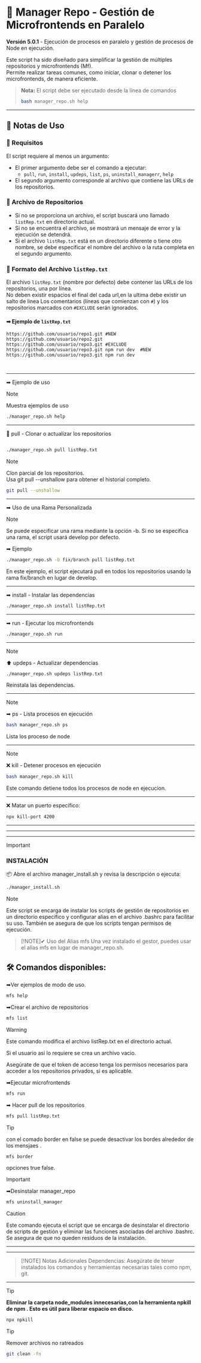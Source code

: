 # 🚀 Manager Repo - Gestión de Microfrontends en Paralelo

**Versión 5.0.1** - Ejecución de procesos en paralelo y gestión de procesos de Node en ejecución.

Este script ha sido diseñado para simplificar la gestión de múltiples repositorios y microfrontends (Mf).\
Permite realizar tareas comunes, como iniciar, clonar o detener los microfrontends, de manera eficiente.

> **Nota:** El script debe ser ejecutado desde la línea de comandos
>
> ```bash
> bash manager_repo.sh help 
> ```

---

## 📌 Notas de Uso

### 📌 Requisitos

El script requiere al menos un argumento:

- El primer argumento debe ser el comando a ejecutar:
  - `pull`, `run`, `install`, `updeps`, `list`, `ps`, `uninstall_managerr`, `help`
- El segundo argumento corresponde al archivo que contiene las URLs de los repositorios.

### 📌 Archivo de Repositorios

- Si no se proporciona un archivo, el script buscará uno llamado `listRep.txt` en directorio actual.
- Si no se encuentra el archivo, se mostrará un mensaje de error y la ejecución se detendrá.
- Si el archivo `listRep.txt` está en un directorio diferente o tiene otro nombre, se debe especificar el nombre del archivo o la ruta completa en el segundo argumento.

### 📝 Formato del Archivo `listRep.txt`

El archivo `listRep.txt` (nombre por defecto) debe contener las URLs de los repositorios, una por línea.\
No deben existir espacios el final del cada url,en la ultima debe existir un salto de linea
Los comentarios (líneas que comienzan con `#`) y los repositorios marcados con `#EXCLUDE` serán ignorados.

#### ➡ Ejemplo de `listRep.txt`

```text
https://github.com/usuario/repo1.git #NEW
https://github.com/usuario/repo2.git
https://github.com/usuario/repo3.git #EXCLUDE
https://github.com/usuario/repo3.git npm run dev  #NEW
https://github.com/usuario/repo3.git npm run dev 



```
---
➡ Ejemplo de uso


> [!NOTE] 
> 
> Muestra ejemplos de uso 
>```bash
>./manager_repo.sh help
>```
---


🔄 pull - Clonar o actualizar los repositorios
```bash

./manager_repo.sh pull listRep.txt
```
>[!NOTE]
> Clon parcial de los repositorios.  
> Usa git pull --unshallow   para obtener el historial completo.
>```bash
> git pull --unshallow 
>```
---
➡ Uso de una Rama Personalizada
>[!NOTE]
>Se puede especificar una rama mediante la opción -b.
>Si no se especifica una rama, el script usará develop por defecto.
>
>➡ Ejemplo
>```bash
>./manager_repo.sh -b fix/branch pull listRep.txt
>```
>En este ejemplo, el script ejecutará pull en todos los repositorios usando la rama fix/branch en lugar de develop.

---

➡ install - Instalar las dependencias
```bash
./manager_repo.sh install listRep.txt
```
---
➡ run - Ejecutar los microfrontends
```bash
./manager_repo.sh run 
```
---
>[!NOTE]
>⬆️ updeps - Actualizar dependencias
>```bash
>./manager_repo.sh updeps listRep.txt
>```
> Reinstala las dependencias.

---
>[!NOTE]
>➡ ps - Lista  procesos en ejecución
>```bash
>bash manager_repo.sh ps
>```
>Lista los proceso de node
---

>[!NOTE]
>❌ kill - Detener procesos en ejecución
>```bash
>bash manager_repo.sh kill
>```
>Este comando detiene todos los procesos de node en ejecucion.
---

❌ 
Matar un puerto específico:
```bash
npx kill-port 4200
 ```


---
---
---
>[!IMPORTANT]
>### INSTALACIÓN
>
>📦 Abre el archivo  manager_install.sh y revisa la descripción o ejecuta:
>
>```bash
>./manager_install.sh
>```

>[!NOTE]
 Este script se encarga de instalar los scripts de gestión de repositorios
 en un directorio específico y configurar alias en el archivo .bashrc para
 facilitar su uso. También se asegura de que los scripts tengan permisos
 de ejecución.


>[!NOTE]✔ Uso del Alias mfs
>Una vez instalado el gestor, puedes usar el alias mfs en lugar de manager_repo.sh.


## 🛠️ Comandos disponibles:

➡Ver ejemplos de modo de uso.
```bash
mfs help
```

➡Crear el archivo de repositorios
```bash
mfs list
```
>[!WARNING]
 >Este comando modifica el archivo listRep.txt en el directorio actual.
 >
 >Si el usuario asi lo requiere se crea un archivo vacio.
 >
 >Asegúrate de que el token de acceso tenga los permisos necesarios para acceder
 >a los repositorios privados, si es aplicable.


➡Ejecutar microfrontends
```bash
mfs run
```

➡ Hacer pull de los repositorios
```bash
mfs pull listRep.txt
```
>[!TIP]
> con el comado border  en false se puede desactivar los bordes alrededor de los mensjaes .
> ```bash
> mfs border  
>```
> opciones true false.

> [!IMPORTANT]
>➡Desinstalar manager_repo
>```bash
>mfs uninstall_manager
>```

>[!CAUTION] 
>Este comando ejecuta el script que se encarga de desinstalar el directorio de scripts de gestión
> y eliminar las funciones asociadas del archivo .bashrc. \
> Se asegura de que no queden residuos de la instalación.
***
***
>[!NOTE] Notas Adicionales
>Dependencias: Asegúrate de tener instalados los comandos y herramientas necesarias tales como  npm, git.

 ---
>[!TIP]
 ____Eliminar la carpeta node_modules innecesarias,con la herramienta npkill de npm .
 Esto es útil para liberar espacio en disco.____

```bash
npx npkill
```



>[!TIP]
>Remover archivos no ratreados 
>```bash
> git clean -fn
>```
> 

